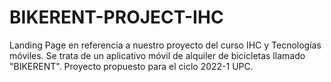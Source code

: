 # BIKERENT-PROJECT-IHC
Landing Page en referencia a nuestro proyecto del curso IHC y Tecnologías móviles. Se trata de un aplicativo móvil de alquiler de bicicletas llamado "BIKERENT".
Proyecto propuesto para el ciclo 2022-1 UPC.
